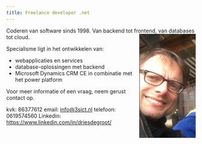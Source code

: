 ```yaml
---
title: Freelance developer .net
---
```

Coderen van software sinds 1998. Van backend tot frontend, van databases tot cloud.<img src="../images/dries.png" title="dries" style="width:150px;float:right">

Specialisme ligt in het ontwikkelen van:
- webapplicaties en services
- database-oplossingen met backend
- Microsoft Dynamics CRM CE in combinatie met het power platform

Voor meer informatie of een vraag, neem gerust contact op.

kvk: 86377612
email: info@3sict.nl
telefoon: 0619574560
Linkedin: https://www.linkedin.com/in/driesdegroot/

